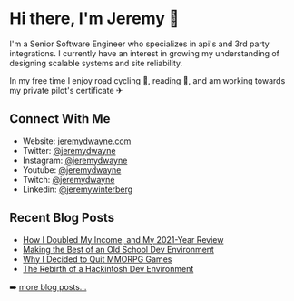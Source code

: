 # Hi there, I'm Jeremy 👋

I'm a Senior Software Engineer who specializes in api's and 3rd party integrations. I currently have an interest in growing my understanding of designing scalable systems and site reliability.

In my free time I enjoy road cycling 🚴, reading 📖, and am working towards my private pilot's certificate ✈

## Connect With Me
- Website: [jeremydwayne.com](https://www.jeremydwayne.com/)
- Twitter: [@jeremydwayne](https://www.twitter.com/jeremydwayne)
- Instagram: [@jeremydwayne](https://www.instagram.com/jeremydwayne)
- Youtube: [@jeremydwayne](https://www.youtube.com/jeremydwayne)
- Twitch: [@jeremydwayne](https://www.twitch.com/jeremydwayne)
- Linkedin: [@jeremywinterberg](https://www.linkedin.com/in/jeremywinterberg)

## Recent Blog Posts
<!-- BLOG-POST-LIST:START -->
- [How I Doubled My Income, and My 2021-Year Review](https://www.jeremydwayne.com/posts/how-i-doubled-my-income-and-2021-year-review/)
- [Making the Best of an Old School Dev Environment](https://www.jeremydwayne.com/posts/making-the-best-of-an-old-school-dev-environment/)
- [Why I Decided to Quit MMORPG Games](https://www.jeremydwayne.com/posts/why-i-decided-to-quit-mmorpg-games/)
- [The Rebirth of a Hackintosh Dev Environment](https://www.jeremydwayne.com/posts/the-rebirth-of-a-hackintosh-dev-environment/)
<!-- BLOG-POST-LIST:END -->
➡️ [more  blog posts...](https://jeremydwayne.com/)

<!--
**JeremyDwayne/JeremyDwayne** is a ✨ _special_ ✨ repository because its `README.md` (this file) appears on your GitHub profile.

Here are some ideas to get you started:

- 🔭 I’m currently working on ...
- 🌱 I’m currently learning ...
- 👯 I’m looking to collaborate on ...
- 🤔 I’m looking for help with ...
- 💬 Ask me about ...
- 📫 How to reach me: ...
- 😄 Pronouns: ...
- ⚡ Fun fact: ...
-->
